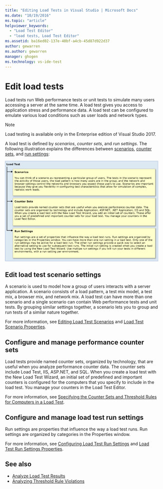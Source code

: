 ```yaml
---
title: "Editing Load Tests in Visual Studio | Microsoft Docs"
ms.date: "10/19/2016"
ms.topic: "article"
helpviewer_keywords:
  - "Load Test Editor"
  - "load tests, Load Test Editor"
ms.assetid: ba16ed02-137e-40bf-a4cb-45d87d922d37
author: gewarren
ms.author: gewarren
manager: ghogen
ms.technology: vs-ide-test
---
```

# Edit load tests

Load tests run Web performance tests or unit tests to simulate many users accessing a server at the same time. A load test gives you access to application stress and performance data. A load test can be configured to emulate various load conditions such as user loads and network types.

> [!NOTE]
> Load testing is available only in the Enterprise edition of Visual Studio 2017.

A load test is defined by *scenarios*, *counter sets*, and *run settings*. The following illustration explains the differences between [scenarios](../test/edit-load-test-scenarios.md), [counter sets](../test/specify-counter-sets-and-threshold-rules-for-load-testing.md), and [run settings](../test/load-test-run-settings-properties.md):

![Load Test Architecture](../test/media/load_test_editor.png)

## Edit load test scenario settings

A scenario is used to model how a group of users interacts with a server application. A scenario consists of a load pattern, a test mix model, a test mix, a browser mix, and network mix. A load test can have more than one scenario and a single scenario can contain Web performance tests and unit tests. By grouping similar settings together, a scenario lets you to group and run tests of a similar nature together.

For more information, see [Editing Load Test Scenarios](../test/edit-load-test-scenarios.md) and [Load Test Scenario Properties](../test/load-test-scenario-properties.md).

## Configure and manage performance counter sets

Load tests provide named counter sets, organized by technology, that are useful when you analyze performance counter data. The counter sets include Load Test, IIS, ASP.NET, and SQL. When you create a load test with the New Load Test Wizard, an initial set of predefined and important counters is configured for the computers that you specify to include in the load test. You manage your counters in the Load Test Editor.

For more information, see [Specifying the Counter Sets and Threshold Rules for Computers in a Load Test](../test/specify-counter-sets-and-threshold-rules-for-load-testing.md).

## Configure and manage load test run settings

Run settings are properties that influence the way a load test runs. Run settings are organized by categories in the Properties window.

For more information, see [Configuring Load Test Run Settings](../test/configure-load-test-run-settings.md) and [Load Test Run Settings Properties](../test/load-test-run-settings-properties.md).

## See also

- [Analyze Load Test Results](../test/analyze-load-test-results-using-the-load-test-analyzer.md)
- [Analyzing Threshold Rule Violations](../test/analyze-threshold-rule-violations-in-load-tests.md)